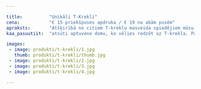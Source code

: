 ```yaml
---

title:          "Unikāli T-Krekli"
cena:           "€ 15 priekšpuses apdruka / € 19 no abām pusēm"
apraksts:       "Atšķirībā no citiem T-kreklu masveida spiedējiem mūsu dizainers uztaisīs dizainu tieši Jums pēc Jūsu vēlmēm. Dzimšanas dienas balīte? Vajag vienādus T-kreklus - sanāks lētāk."
kaa_pasuutiit:  "atsūti aptuveno domu, ko vēlies redzēt uz T-krekla. Pārējo izdarīs mūsu dizaineri"

images:
 - image: produkti/t-krekli/1.jpg
   thumb: produkti/t-krekli/thumb.jpg
 - image: produkti/t-krekli/2.jpg
 - image: produkti/t-krekli/3.jpg
 - image: produkti/t-krekli/4.jpg

---
```

